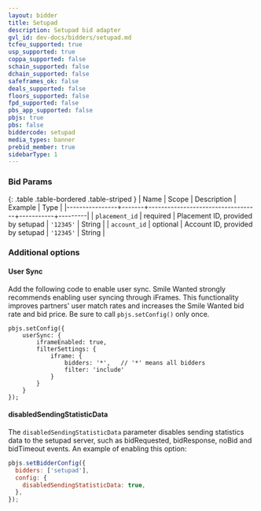 ```yaml
---
layout: bidder
title: Setupad
description: Setupad bid adapter
gvl_id: dev-docs/bidders/setupad.md
tcfeu_supported: true
usp_supported: true
coppa_supported: false
schain_supported: false
dchain_supported: false
safeframes_ok: false
deals_supported: false
floors_supported: false
fpd_supported: false
pbs_app_supported: false
pbjs: true
pbs: false
biddercode: setupad
media_types: banner
prebid_member: true
sidebarType: 1
---
```


### Bid Params

{: .table .table-bordered .table-striped }
| Name | Scope | Description | Example | Type |
|----------------+-------+-----------------------------------+-----------+---------|
| `placement_id` | required | Placement ID, provided by setupad | `'12345'` | String |
| `account_id` | optional | Account ID, provided by setupad | `'12345'` | String |

### Additional options

#### User Sync

Add the following code to enable user sync. Smile Wanted strongly recommends enabling user syncing through iFrames. This functionality improves partners' user match rates and increases the Smile Wanted bid rate and bid price. Be sure to call `pbjs.setConfig()` only once.

```
pbjs.setConfig({
    userSync: {
        iframeEnabled: true,
        filterSettings: {
            iframe: {
                bidders: '*',   // '*' means all bidders
                filter: 'include'
            }
        }
    }
});
```

#### disabledSendingStatisticData

The `disabledSendingStatisticData` parameter disables sending statistics data to the setupad server, such as bidRequested, bidResponse, noBid and bidTimeout events.
An example of enabling this option:

```javascript
pbjs.setBidderConfig({
  bidders: ['setupad'],
  config: {
    disabledSendingStatisticData: true,
  },
});
```
